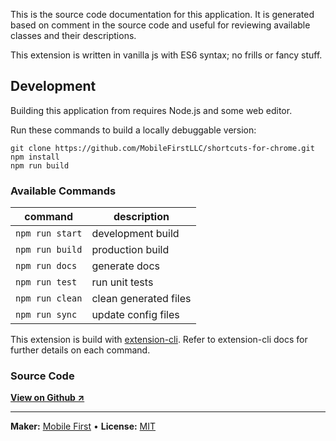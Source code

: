 This is the source code documentation for this application.
It is generated based on comment in the source code and useful 
for reviewing available classes and their descriptions.

This extension is written in vanilla js with ES6 syntax; no frills or fancy stuff.

## Development

Building this application from requires Node.js and some web editor.

Run these commands to build a locally debuggable version:

```
git clone https://github.com/MobileFirstLLC/shortcuts-for-chrome.git
npm install
npm run build
```

### Available Commands

| command | description |
| --- | --- |
| `npm run start` | development build |
| `npm run build` | production build |
| `npm run docs` | generate docs |
| `npm run test` | run unit tests |
| `npm run clean` | clean generated files |
| `npm run sync` | update config files |

This extension is build with [extension-cli](https://oss.mobilefirst.me/extension-cli/).
Refer to extension-cli docs for further details on each command.

### Source Code

**[View on Github ↗](https://github.com/MobileFirstLLC/shortcuts-for-chrome)**

* * *

**Maker:** [Mobile First](https://mobilefirst.me) &bull; **License:** [MIT](https://github.com/MobileFirstLLC/shortcuts-for-chrome/blob/master/LICENSE)
